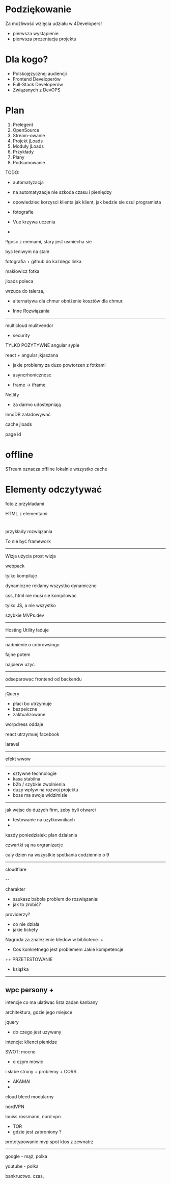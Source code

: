 # Podziękowanie

Za możliwość wzięcia udziału w 4Developers!

+ pierwsza wystąpienie
+ pierwsza prezentacja projektu


# Dla kogo?

+ Polskojęzycznej audiencji
+ Frontend Developerów
+ Full-Stack Developerów
+ Związanych z DevOPS


# Plan

1. Prelegent
2. OpenSource
3. Stream-owanie
4. Projekt jLoads
5. Moduły jLoads   
6. Przykłady
7. Plany
8. Podsumowanie

[comment]: <> (6. o współpracy/wsparciu)




TODO:

+ automatyzacja
+ na automatyzacje nie szkoda czasu i pieniędzy

+ opowiedziec korzysci klienta
jak klient, jak bedzie sie czul programista
  

+ fotografie
 
+ Vue krzywa uczenia
+ 


!!gosc z memami, stary jest usmiecha sie

byc leniwym na stale



fotografia + github do kazdego linka


makłowicz fotka

jloads poleca

wrzuca do talerza, 



- alternatywa dla chmur
obniżenie kosztów dla chmur.


- Inne Rozwiązania
---

multicloud mulitvendor

+ security

TYLKO POZYTYWNE
angular
sypie

react +  angular jkjaszana

+ jakie problemy
za duzo powtorzen
z fotkami
  
+ asyncrhonicznosc
+ frame -> iframe






Netlify
+ za darmo udostepniają




InnoDB
załadowywać

cache
jloads

page id


# offline

STream oznacza offline
lokalnie wszystko cache


# Elementy odczytywać

foto z przykładami

HTML z elementami 


# 
przykłady rozwiązania

To nie być framework


------------

Wizja użycia
prost wizja

webpack

tylko kompiluje

dynamiczne reklamy
wszystko dynamiczne

css, html nie musi sie kompilowac

tylko JS, a nie wszystko

szybkie MVPs.dev


-------------

Hosting
Utility ładuje

----------------

nadmienie o cobrowsingu

fajne potem

najpierw uzyc

-------

odseparowac frontend od backendu

-----------

jQuery 
- płaci bo utrzymuje
- bezpeiczne
- zaktualizowane

worpdress oddaje

react utrzymuej facebook

laravel

-----------


efekt wwow

-----

+ sztywne technologie
+ kasa stabilna
+ b2b / szybkie zwolnienia
+ duzy wplyw na rozwoj projektu
+ boss ma swoje widzimisie

---

jak wejsc do duzych firm, zeby byli otwarci
+ testowanie na uzytkownikach
+ 


kazdy poniedzialek: plan dzialania


czwartki są na orgranizacje

caly dzien na wszystkie spotkania
codziennie o 9

-----

cloudflare

--

charakter
+ szukasz babola
problem do rozwiązania:
+ jak to zrobić?

providerzy?
+ co nie działa
+ jakie tickety

Nagroda za znalezienie bledow w bibliotece.
+ 

+ Cos konkretnego jest problemem
Jakie kompetencje


++ PRZETESTOWANIE

+ książka

------

wpc persony
+
-
intencje
co ma ulatiwac
lista zadan
kanbany

architektura, gdzie jego miejsce


jquery
+ do czego jest uzywany


intencje:
klienci
pienidze

SWOT:
mocne
+ o czym mowic

i słabe strony
    + problemy
        + CORS


+ AKAMAI
+ 
cloud bleed
modularny

nordVPN

louiss rossmann, nord vpn
+ TOR
+ gdzie jest zabroniony ?



prototypowanie mvp
spot
ktos z zewnatrz


---

google - mąż, polka


youtube - polka


bankructwo.
czas,
